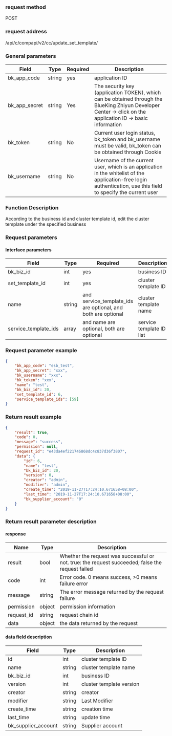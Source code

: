 
### request method

POST


### request address

/api/c/compapi/v2/cc/update_set_template/


### General parameters

| Field | Type | Required | Description |
|-----------|------------|--------|------------|
| bk_app_code | string | yes | application ID |
| bk_app_secret| string | Yes | The security key (application TOKEN), which can be obtained through the BlueKing Zhiyun Developer Center -> click on the application ID -> basic information |
| bk_token | string | No | Current user login status, bk_token and bk_username must be valid, bk_token can be obtained through Cookie |
| bk_username | string | No | Username of the current user, which is an application in the whitelist of the application-free login authentication, use this field to specify the current user |


### Function Description

According to the business id and cluster template id, edit the cluster template under the specified business

### Request parameters



#### Interface parameters

| Field | Type | Required | Description |
| -------------------- | ------ | ----- | -------------- |
| bk_biz_id | int | yes | business ID |
| set_template_id | int | yes | cluster template ID |
| name | string | and service_template_ids are optional, and both are optional | cluster template name |
| service_template_ids | array | and name are optional, both are optional | service template ID list |


### Request parameter example

```json
{
    "bk_app_code": "esb_test",
    "bk_app_secret": "xxx",
    "bk_username": "xxx",
    "bk_token": "xxx",
    "name": "test",
    "bk_biz_id": 20,
    "set_template_id": 6,
    "service_template_ids": [59]
}
```

### Return result example

```json
{
    "result": true,
    "code": 0,
    "message": "success",
    "permission": null,
    "request_id": "e43da4ef221746868dc4c837d36f3807",
    "data": {
        "id": 6,
        "name": "test",
        "bk_biz_id": 20,
        "version": 0,
        "creator": "admin",
        "modifier": "admin",
        "create_time": "2019-11-27T17:24:10.671658+08:00",
        "last_time": "2019-11-27T17:24:10.671658+08:00",
        "bk_supplier_account": "0"
    }
}
```

### Return result parameter description

#### response

| Name | Type | Description |
| ------- | ------ | ------------------------------------- |
| result | bool | Whether the request was successful or not. true: the request succeeded; false the request failed |
| code | int | Error code. 0 means success, >0 means failure error |
| message | string | The error message returned by the request failure |
| permission | object | permission information |
| request_id | string | request chain id |
| data | object | the data returned by the request |

#### data field description

| Field | Type | Description |
| ------------------- | ------ | ------------ |
| id | int | cluster template ID |
| name | string | cluster template name |
| bk_biz_id | int | business ID |
| version | int | cluster template version |
| creator | string | creator |
| modifier | string | Last Modifier |
| create_time | string | creation time |
| last_time | string | update time |
| bk_supplier_account | string | Supplier account |